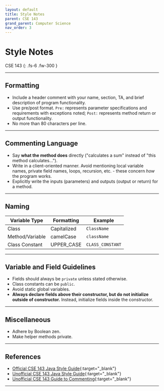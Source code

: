 ```yaml
---
layout: default
title: Style Notes
parent: CSE 143
grand_parent: Computer Science
nav_order: 3
---
```


# Style Notes

CSE 143
{: .fs-6 .fw-300 }

---

## Formatting
- Include a header comment with your name, section, TA, and brief description of program functionality.
- Use pre/post format. `Pre:` represents parameter specifications and requirements with exceptions noted; `Post:` represents method return or output functionality.
- No more than 80 characters per line.

---

## Commenting Language
- Say **what the method does** directly ("calculates a sum" instead of "this method calculates...").
- Write in a client-oriented manner. Avoid mentioning local variable names, private field names, loops, recursion, etc. - these concern *how* the program works.
- Explicitly write the inputs (parameters) and outputs (output or return) for a method.

---

## Naming

| Variable Type | Formatting | Example |
| --- | --- | --- |
| Class | Capitalized | `ClassName` |
| Method/Variable | camelCase | `className` |
| Class Constant | UPPER_CASE | `CLASS_CONSTANT` |

---

## Variable and Field Guidelines
- Fields should always be `private` unless stated otherwise.
- Class constants can be `public`.
- Avoid static global variables.
- **Always declare fields above their constructor, but do not initialize outside of constructor.** Instead, initialize fields inside the constructor.

---

## Miscellaneous 
- Adhere by Boolean zen.
- Make helper methods private.

---

## References
- [Official CSE 143 Java Style Guide](https://courses.cs.washington.edu/courses/cse143/22wi/homework/cse143-style-guide2/javaguide.html#s8.2-inappropriate-if-else){:target="_blank"}
- [Unofficial CSE 143 Java Style Guide](https://courses.cs.washington.edu/courses/cse143/22wi/homework/style-guide.pdf){:target="_blank"}
- [Unofficial CSE 143 Guide to Commenting](https://courses.cs.washington.edu/courses/cse143/22wi/homework/commenting-guide.pdf){:target="_blank"}

---
